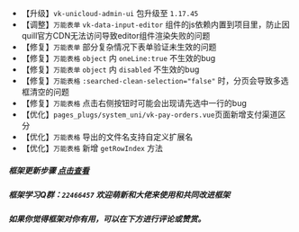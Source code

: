 * 【升级】`vk-unicloud-admin-ui` 包升级至 `1.17.45`
* 【调整】`万能表单` `vk-data-input-editor` 组件的js依赖内置到项目里，防止因quill官方CDN无法访问导致editor组件渲染失败的问题
* 【修复】`万能表单` 部分复杂情况下表单验证未生效的问题 
* 【修复】`万能表格` `object` 内 `oneLine:true` 不生效的bug
* 【修复】`万能表单` `object` 内 `disabled` 不生效的bug
* 【修复】`万能表格` `:searched-clean-selection="false"` 时，分页会导致多选框清空的问题
* 【修复】`万能表格` 点击右侧按钮时可能会出现请先选中一行的bug
* 【优化】`pages_plugs/system_uni/vk-pay-orders.vue`页面新增支付渠道区分
* 【优化】`万能表格` 导出的文件名支持自定义扩展名
* 【优化】`万能表格` 新增 `getRowIndex` 方法

##### 框架更新步骤 [点击查看](https://vkdoc.fsq.pub/admin/1/update.html)
##### 框架学习Q群：`22466457` 欢迎萌新和大佬来使用和共同改进框架
##### 如果你觉得框架对你有用，可以在下方进行评论或赞赏。
